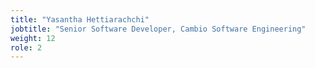 ```yaml
---
title: "Yasantha Hettiarachchi"
jobtitle: "Senior Software Developer, Cambio Software Engineering"
weight: 12
role: 2
---
```


